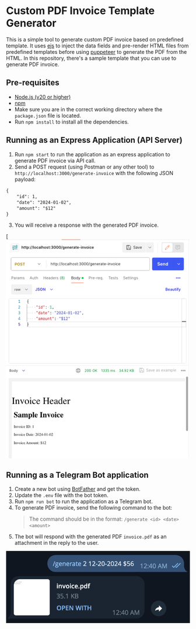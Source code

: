 # Custom PDF Invoice Template Generator
This is a simple tool to generate custom PDF invoice based on predefined template. It uses  [ejs](https://ejs.co/) to inject the data fields and pre-render HTML files from predefined templates before using [puppeteer](https://pptr.dev/api/puppeteer.pdfoptions) to generate the PDF from the HTML. In this repository, there's a sample template that you can use to generate PDF invoice.

## Pre-requisites
- [Node.js (v20 or higher)](https://nodejs.org/en/download/)
- [npm](https://www.npmjs.com/get-npm)
- Make sure you are in the correct working directory where the `package.json` file is located.
- Run `npm install` to install all the dependencies.

## Running as an Express Application (API Server) 
1. Run `npm start` to run the application as an express application to generate PDF invoice via API call. 
2. Send a POST request (using Postman or any other tool) to `http://localhost:3000/generate-invoice` with the following JSON payload:
```
{
    "id": 1,
    "date": "2024-01-02",
    "amount": "$12"
}
```
3. You will receive a response with the generated PDF invoice.

[![Sample Response](./images/postman.png)


## Running as a Telegram Bot application
1. Create a new bot using [BotFather](https://core.telegram.org/bots#6-botfather) and get the token.
2. Update the `.env` file with the bot token.
3. Run `npm run bot` to run the application as a Telegram bot.
4. To generate PDF invoice, send the following command to the bot:
   > The command should be in the format: `/generate <id> <date> <amount>`
5. The bot will respond with the generated PDF `invoice.pdf` as an attachment in the reply to the user.
  
![Sample Response](./images/telegram.png)